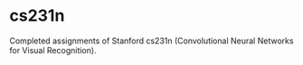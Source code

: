 # cs231n
Completed assignments of Stanford cs231n (Convolutional Neural Networks for Visual Recognition).
